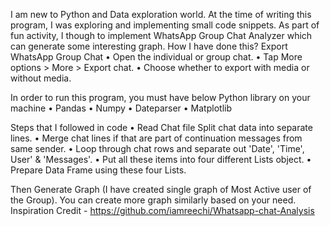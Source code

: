 I am new to Python and Data exploration world. At the time of writing this program, I was exploring and implementing small code snippets. As part of fun activity, I though to implement WhatsApp Group Chat Analyzer which can generate some interesting graph.
How I have done this?
Export WhatsApp Group Chat 
•	Open the individual or group chat. 
•	Tap More options > More > Export chat. 
•	Choose whether to export with media or without media.

In order to run this program, you must have below Python library on your machine 
•	Pandas 
•	Numpy 
•	Dateparser 
•	Matplotlib

Steps that I followed in code
•	Read Chat file Split chat data into separate lines. 
•	Merge chat lines if that are part of continuation messages from same sender. 
•	Loop through chat rows and separate out 'Date', 'Time', User' & 'Messages'. 
•	Put all these items into four different Lists object. 
•	Prepare Data Frame using these four Lists. 

Then Generate Graph (I have created single graph of Most Active user of the Group).
You can create more graph similarly based on your need.
Inspiration Credit - https://github.com/iamreechi/Whatsapp-chat-Analysis

